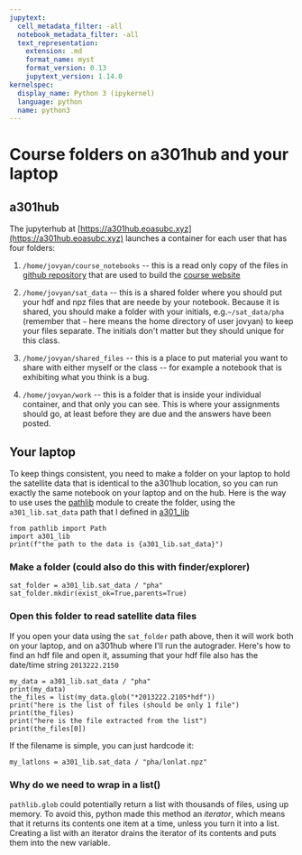 ```yaml
---
jupytext:
  cell_metadata_filter: -all
  notebook_metadata_filter: -all
  text_representation:
    extension: .md
    format_name: myst
    format_version: 0.13
    jupytext_version: 1.14.0
kernelspec:
  display_name: Python 3 (ipykernel)
  language: python
  name: python3
---
```


# Course folders on a301hub and your laptop

## a301hub

The jupyterhub at  [https://a301hub.eoasubc.xyz](https://a301hub.eoasubc.xyz) launches a container for each user
that has four folders:

1. `/home/jovyan/course_notebooks`  -- this is a read only copy of the files in [github repository](https://github.com/phaustin/a301_students_eoas/tree/main/notebooks) 
that are used to build the [course website](https://eoasubc.xyz/a301_2022/notebooks/index.html)

2. `/home/jovyan/sat_data` -- this is a shared folder where you should put your
   hdf and npz files that are neede by your notebook.  Because it is shared,
   you should make a folder with your initials, e.g.`~/sat_data/pha` (remember
   that `~` here means the home directory of user jovyan) to keep
   your files separate.  The initials don't matter but they should unique for this
   class.
   
3. `/home/jovyan/shared_files` -- this is a place to put material you want to share
   with either myself or the class -- for example a notebook that is exhibiting
   what you think is a bug.  
   
4. `/home/jovyan/work` -- this is a folder that is inside your individual container,
   and that only you can see.  This is where your assignments should go, at least
   before they are due and the answers have been posted.
   
## Your laptop

To keep things consistent, you need to make a folder on your laptop to hold the
satellite data that is identical to the a301hub location, so you can run exactly 
the same notebook on your laptop and on the hub.  Here is the way to use
uses the [pathlib](https://realpython.com/python-pathlib) module to create the folder, using the `a301_lib.sat_data` path that I defined in [a301_lib](https://github.com/phaustin/a301_students_eoas/blob/main/src/a301_lib/a301_lib/__init__.py)


```{code-cell} ipython3
from pathlib import Path
import a301_lib
print(f"the path to the data is {a301_lib.sat_data}")
```

### Make a folder (could also do this with finder/explorer)

```{code-cell} ipython3
sat_folder = a301_lib.sat_data / "pha"
sat_folder.mkdir(exist_ok=True,parents=True)
```

### Open this folder to read satellite data files

If you open your data using the `sat_folder` path above, then it will work both on
your laptop, and on a301hub where I'll run the autograder.  Here's how to find an hdf file 
and open it, assuming that your hdf file also has the date/time string `2013222.2150`

```{code-cell} ipython3
my_data = a301_lib.sat_data / "pha"
print(my_data)
the_files = list(my_data.glob("*2013222.2105*hdf"))
print("here is the list of files (should be only 1 file")
print(the_files)
print("here is the file extracted from the list")
print(the_files[0])
```

If the filename is simple, you can just hardcode it:

```{code-cell} ipython3
my_latlons = a301_lib.sat_data / "pha/lonlat.npz"
```

### Why do we need to wrap in a list()

`pathlib.glob` could potentially return a list with thousands of files,
using up memory.  To avoid this, python made this method an *iterator*, which means that it returns its contents one item at a time, unless
you turn it into a list.  Creating a list with an iterator drains the
iterator of its contents and puts them into the new variable.

